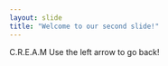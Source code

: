 ```yaml
---
layout: slide
title: "Welcome to our second slide!"
---
```

C.R.E.A.M
Use the left arrow to go back!
